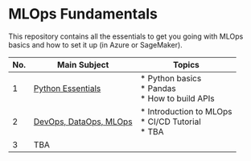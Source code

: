 # MLOps Fundamentals

This repository contains all the essentials to get you going with MLOps basics and how to set it up (in Azure or SageMaker).

| No.  | Main Subject                                                 | Topics                                                   |
| ---- | ------------------------------------------------------------ | -------------------------------------------------------- |
| 1    | [Python Essentials](https://github.com/matinkh/mlops-fundamentals/tree/main/01%20Python%20Essentials) | * Python basics<br />* Pandas<br />* How to build APIs   |
| 2    | [DevOps, DataOps, MLOps](https://github.com/matinkh/mlops-fundamentals/tree/main/02%20Devops%20Dataops%20Mlops) | * Introduction to MLOps<br />* CI/CD Tutorial<br />* TBA |
| 3    | TBA                                                          |                                                          |

